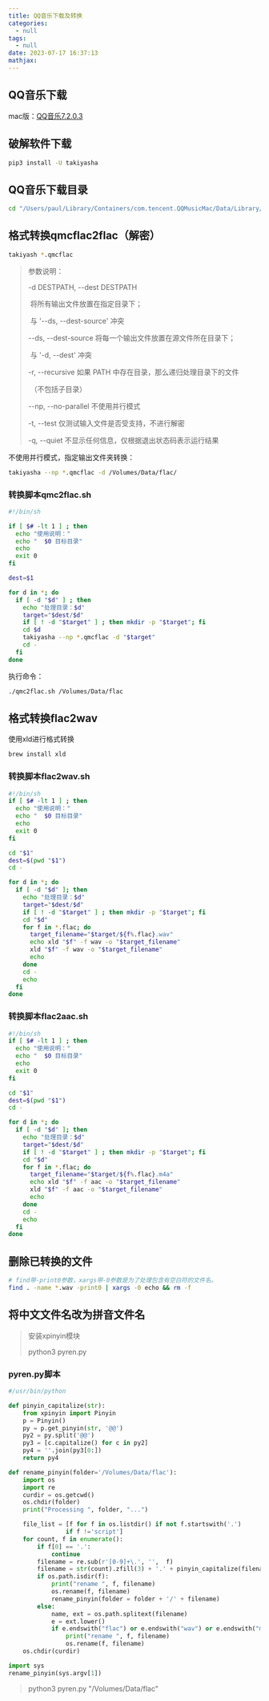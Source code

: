 ```yaml
---
title: QQ音乐下载及转换
categories:
  - null
tags:
  - null
date: 2023-07-17 16:37:13
mathjax:
---
```


## QQ音乐下载

mac版：[QQ音乐7.2.0.3](https://www.xue51.com/mac/61958.html#xzdz)

## 破解软件下载

```bash
pip3 install -U takiyasha
```

## QQ音乐下载目录

``` bash 
cd "/Users/paul/Library/Containers/com.tencent.QQMusicMac/Data/Library/Application Support/QQMusicMac/iQmc" 
```

<!--more-->

## 格式转换qmcflac2flac（解密）

```bash
takiyash *.qmcflac
```

> 参数说明：
>
>  -d DESTPATH, --dest DESTPATH
>
> ​            将所有输出文件放置在指定目录下；
>
> ​            与 '--ds, --dest-source' 冲突
>
>  --ds, --dest-source  将每一个输出文件放置在源文件所在目录下；
>
> ​            与 '-d, --dest' 冲突
>
>  -r, --recursive    如果 PATH 中存在目录，那么递归处理目录下的文件
>
> ​            （不包括子目录）
>
>  --np, --no-parallel  不使用并行模式
>
>  -t, --test      仅测试输入文件是否受支持，不进行解密
>
>  -q, --quiet      不显示任何信息，仅根据退出状态码表示运行结果



不使用并行模式，指定输出文件夹转换：

```bash
takiyasha --np *.qmcflac -d /Volumes/Data/flac/
```

### 转换脚本qmc2flac.sh

```bash
#!/bin/sh

if [ $# -lt 1 ] ; then
  echo "使用说明："
  echo "  $0 目标目录"
  echo
  exit 0
fi

dest=$1

for d in *; do
  if [ -d "$d" ] ; then
    echo "处理目录：$d"
    target="$dest/$d"
    if [ ! -d "$target" ] ; then mkdir -p "$target"; fi
    cd $d
    takiyasha --np *.qmcflac -d "$target"
    cd -
  fi
done
```

执行命令：

```bash
./qmc2flac.sh /Volumes/Data/flac
```

## 格式转换flac2wav

使用xld进行格式转换

```bash
brew install xld
```

### 转换脚本flac2wav.sh

```bash
#!/bin/sh
if [ $# -lt 1 ] ; then
  echo "使用说明："
  echo "  $0 目标目录"
  echo
  exit 0
fi

cd "$1"
dest=$(pwd "$1")
cd -

for d in *; do
  if [ -d "$d" ]; then
    echo "处理目录：$d"
    target="$dest/$d"
    if [ ! -d "$target" ] ; then mkdir -p "$target"; fi
    cd "$d"
    for f in *.flac; do
      target_filename="$target/${f%.flac}.wav"
      echo xld "$f" -f wav -o "$target_filename"
      xld "$f" -f wav -o "$target_filename"
      echo
    done
    cd -
    echo
  fi
done
```

### 转换脚本flac2aac.sh

```bash
#!/bin/sh
if [ $# -lt 1 ] ; then
  echo "使用说明："
  echo "  $0 目标目录"
  echo
  exit 0
fi

cd "$1"
dest=$(pwd "$1")
cd -

for d in *; do
  if [ -d "$d" ]; then
    echo "处理目录：$d"
    target="$dest/$d"
    if [ ! -d "$target" ] ; then mkdir -p "$target"; fi
    cd "$d"
    for f in *.flac; do
      target_filename="$target/${f%.flac}.m4a"
      echo xld "$f" -f aac -o "$target_filename"
      xld "$f" -f aac -o "$target_filename"
      echo
    done
    cd -
    echo
  fi
done
```

## 删除已转换的文件

```bash
# find带-print0参数，xargs带-0参数是为了处理包含有空白符的文件名。
find . -name *.wav -print0 | xargs -0 echo && rm -f
```

## 将中文文件名改为拼音文件名

> 安装xpinyin模块
>
> python3 pyren.py

### pyren.py脚本

```python
#/usr/bin/python

def pinyin_capitalize(str):
    from xpinyin import Pinyin
    p = Pinyin()
    py = p.get_pinyin(str, '@@')
    py2 = py.split('@@')
    py3 = [c.capitalize() for c in py2]
    py4 = ''.join(py3[0:])
    return py4

def rename_pinyin(folder='/Volumes/Data/flac'):
    import os
    import re
    curdir = os.getcwd()
    os.chdir(folder)
    print("Processing ", folder, "...")

    file_list = [f for f in os.listdir() if not f.startswith('.')
                if f !='script']
    for count, f in enumerate():
        if f[0] == '.':
            continue
        filename = re.sub(r'[0-9]+\.', '',  f)
        filename = str(count).zfill(3) + '.' + pinyin_capitalize(filename) #
        if os.path.isdir(f):
            print("rename ", f, filename)
            os.rename(f, filename)
            rename_pinyin(folder = folder + '/' + filename)
        else:
            name, ext = os.path.splitext(filename)
            e = ext.lower()
            if e.endswith("flac") or e.endswith("wav") or e.endswith("m4a"):
                print("rename ", f, filename)
                os.rename(f, filename)
    os.chdir(curdir)

import sys
rename_pinyin(sys.argv[1])

```

> python3 pyren.py "/Volumes/Data/flac"
